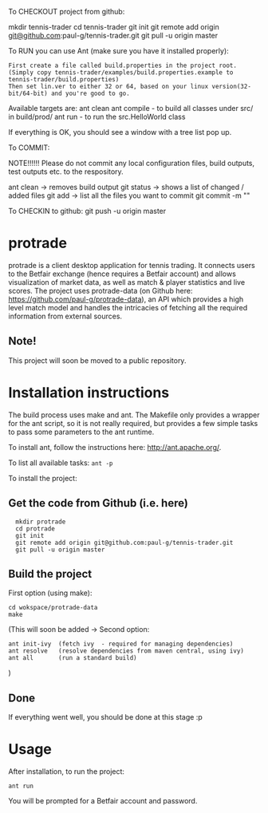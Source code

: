 To CHECKOUT project from github:

  mkdir tennis-trader
  cd tennis-trader
  git init
  git remote add origin git@github.com:paul-g/tennis-trader.git
  git pull -u origin master


To RUN you can use Ant (make sure you have it installed properly):

    First create a file called build.properties in the project root.
    (Simply copy tennis-trader/examples/build.properties.example to tennis-trader/build.properties)
    Then set lin.ver to either 32 or 64, based on your linux version(32-bit/64-bit) and you're good to go.

   Available targets are:
    ant clean
    ant compile - to build all classes under src/ in build/prod/
    ant run - to run the src.HelloWorld class
    
   If everything is OK, you should see a window with a tree list pop up.


To COMMIT:
  
  NOTE!!!!!! 
  Please do not commit any local configuration files, build outputs, test outputs etc. to the respository.

 ant clean                -> removes build output
 git status               -> shows a list of changed / added files
 git add <file1> <file2>  -> list all the files you want to commit
 git commit -m "<Comment for commit>"


To CHECKIN to github:
  git push -u origin master



protrade
=========

protrade is a client desktop application for tennis trading.
It connects users to the Betfair exchange (hence requires a Betfair account) and allows visualization of market data, as well as match & player statistics and live scores.
The project uses protrade-data (on Github here: https://github.com/paul-g/protrade-data), an API which provides a high level match model and handles the intricacies of fetching all the required information from external sources.


## Note! 
This project will soon be moved to a public repository.

# Installation instructions

The build process uses make and ant.
The Makefile only provides a wrapper for the ant script, so it is not really required, but provides a few simple tasks to pass some parameters to the ant runtime.

To install ant, follow the instructions here: http://ant.apache.org/.

To list all available tasks:
`ant -p` 

To install the project:

## Get the code from Github (i.e. here)

```
  mkdir protrade
  cd protrade
  git init
  git remote add origin git@github.com:paul-g/tennis-trader.git
  git pull -u origin master
```
## Build the project

First option (using make):

```
cd wokspace/protrade-data
make
```

(This will soon be added -> Second option:

```
ant init-ivy  (fetch ivy  - required for managing dependencies)
ant resolve   (resolve dependencies from maven central, using ivy)
ant all       (run a standard build)
```
)

## Done

If everything went well, you should be done at this stage :p

# Usage

After installation, to run the project:

`ant run` 

You will be prompted for a Betfair account and password.
